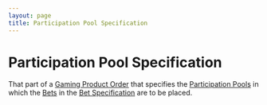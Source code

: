 ```yaml
---
layout: page
title: Participation Pool Specification
---
```


# Participation Pool Specification

That part of a [Gaming Product Order](gaming-product-order) that specifies the [Participation Pools](participation-pool) in which the [Bets](bet) in the [Bet Specification](bet-specification) are to be placed.
